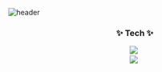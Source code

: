 ![header](https://capsule-render.vercel.app/api?type=venom&color=auto&text=Minani's%20GitHub&fontSize=40&FontColor=#020715)


<!--내용 부분-->
<h3 align="center">✨ Tech ✨</h3>
<div align="center">
  <img src="https://img.shields.io/badge/html5-E34F26.svg?style=for-the-badge&logo=html5&logoColor=white" />&nbsp
</div>

<div align="center">
  <img src="https://img.shields.io/badge/python-3670A0?style=for-the-badge&logo=python&logoColor=ffdd54" />&nbsp
</div>
